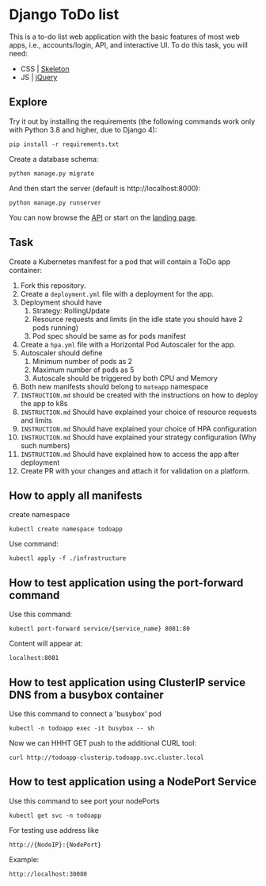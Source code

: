 # Django ToDo list

This is a to-do list web application with the basic features of most web apps, i.e., accounts/login, API, and interactive UI. To do this task, you will need:

- CSS | [Skeleton](http://getskeleton.com/)
- JS  | [jQuery](https://jquery.com/)

## Explore

Try it out by installing the requirements (the following commands work only with Python 3.8 and higher, due to Django 4):

```
pip install -r requirements.txt
```

Create a database schema:

```
python manage.py migrate
```

And then start the server (default is http://localhost:8000):

```
python manage.py runserver
```

You can now browse the [API](http://localhost:8000/api/) or start on the [landing page](http://localhost:8000/).

## Task

Create a Kubernetes manifest for a pod that will contain a ToDo app container:

1. Fork this repository.
1. Create a `deployment.yml` file with a deployment for the app.
1. Deployment should have
    1. Strategy: RollingUpdate
    1. Resource requests and limits (in the idle state you should have 2 pods running)
    1. Pod spec should be same as for pods manifest
1. Create a `hpa.yml` file with a Horizontal Pod Autoscaler for the app.
1. Autoscaler should define
    1. Minimum number of pods as 2
    2. Maximum number of pods as 5
    3. Autoscale should be triggered by both CPU and Memory
1. Both new manifests should belong to `mateapp` namespace
1. `INSTRUCTION.md` should be created with the instructions on how to deploy the app to k8s
1. `INSTRUCTION.md` Should have explained your choice of resource requests and limits
1. `INSTRUCTION.md` Should have explained your choice of HPA configuration
1. `INSTRUCTION.md` Should have explained your strategy configuration (Why such numbers)
1. `INSTRUCTION.md` Should have explained how to access the app after deployment
1. Create PR with your changes and attach it for validation on a platform.


## How to apply all manifests
create namespace
```
kubectl create namespace todoapp
```
Use command:
```
kubectl apply -f ./infrastructure
```

## How to test application using the port-forward command
Use this command:
```
kubectl port-forward service/{service_name} 8081:80
```
Content will appear at: 
```
localhost:8081
```

## How to test application using ClusterIP service DNS from a busybox container
Use this command to connect a 'busybox' pod
```
kubectl -n todoapp exec -it busybox -- sh
```

Now we can HHHT GET push to the additional CURL tool:
```
curl http://todoapp-clusterip.todoapp.svc.cluster.local
```

## How to test application using a NodePort Service
Use this command to see port your nodePorts
```
kubectl get svc -n todoapp
```
For testing use address like
```
http://{NodeIP}:{NodePort}
```
Example:
```
http://localhost:30080
```
